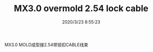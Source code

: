 ﻿---
layout: post 
title: MX3.0 overmold 2.54 lock cable
tags: MX30
categories: wire-harness
overview: MX3.0 MOLD
series: 
part_number: KR13
thumb_img: static/202003/280-thumb-20200323165909.jpg
small_img: static/202003/280-20200323165909.jpg
date: 2020/3/23 8:55:23
---


MX3.0 MOLD成型接2.54带锁扣CABLE线束
